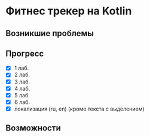 # Фитнес трекер на Kotlin

## Возникшие проблемы

## Прогресс

- [x] 1 лаб.
- [x] 2 лаб.
- [x] 3 лаб.
- [x] 4 лаб.
- [x] 5 лаб.
- [x] 6 лаб.
- [x] локализация (ru, en) (кроме текста с выделением)

## Возможности
